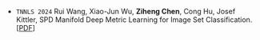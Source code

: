 - ``TNNLS 2024`` Rui Wang, Xiao-Jun Wu, **Ziheng Chen**, Cong Hu, Josef Kittler, SPD Manifold Deep Metric Learning for Image Set Classification.
[[PDF](https://ieeexplore.ieee.org/stamp/stamp.jsp?tp=&arnumber=10467142)]